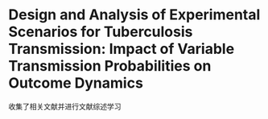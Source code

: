 # Design and Analysis of Experimental Scenarios for Tuberculosis Transmission: Impact of Variable Transmission Probabilities on Outcome Dynamics

收集了相关文献并进行文献综述学习